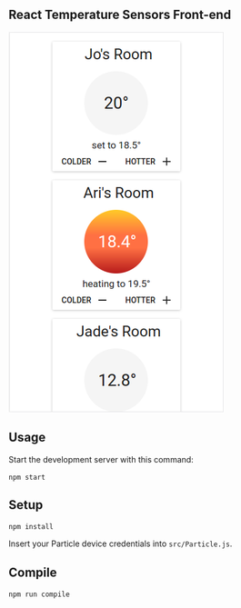 React Temperature Sensors Front-end
---
 
![A screenshot of the app](https://github.com/arilotter/react-tempsensors/raw/master/screenshot.png "Screenshot of the app")


Usage
---
 
Start the development server with this command:
 
```
npm start
```
 
Setup
---
 
```
npm install
```

Insert your Particle device credentials into `src/Particle.js`.
 
 
 
Compile
---
 
```
npm run compile
```
